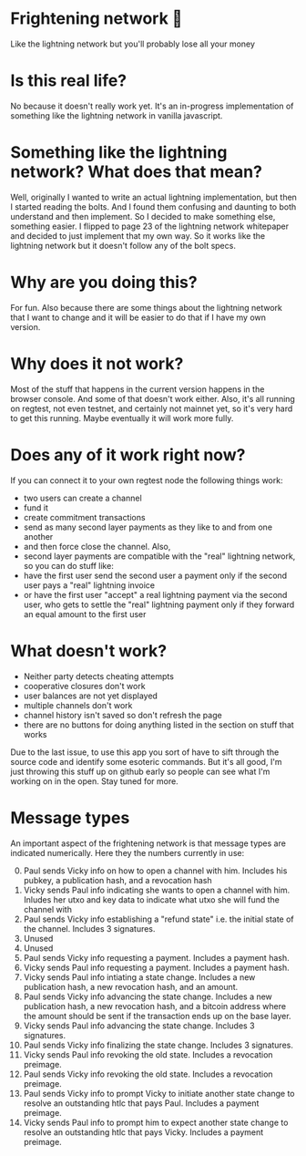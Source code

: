 # Frightening network 👻
Like the lightning network but you'll probably lose all your money

# Is this real life?

No because it doesn't really work yet. It's an in-progress implementation of something like the lightning network in vanilla javascript.

# Something like the lightning network? What does that mean?

Well, originally I wanted to write an actual lightning implementation, but then I started reading the bolts. And I found them confusing and daunting to both understand and then implement. So I decided to make something else, something easier. I flipped to page 23 of the lightning network whitepaper and decided to just implement that my own way. So it works like the lightning network but it doesn't follow any of the bolt specs.

# Why are you doing this?

For fun. Also because there are some things about the lightning network that I want to change and it will be easier to do that if I have my own version.

# Why does it not work?

Most of the stuff that happens in the current version happens in the browser console. And some of that doesn't work either. Also, it's all running on regtest, not even testnet, and certainly not mainnet yet, so it's very hard to get this running. Maybe eventually it will work more fully.

# Does any of it work right now?

If you can connect it to your own regtest node the following things work:
- two users can create a channel
- fund it
- create commitment transactions
- send as many second layer payments as they like to and from one another
- and then force close the channel. Also,
- second layer payments are compatible with the "real" lightning network, so you can do stuff like:
- have the first user send the second user a payment only if the second user pays a "real" lightning invoice
- or have the first user "accept" a real lightning payment via the second user, who gets to settle the "real" lightning payment only if they forward an equal amount to the first user

# What doesn't work?

- Neither party detects cheating attempts
- cooperative closures don't work
- user balances are not yet displayed
- multiple channels don't work
- channel history isn't saved so don't refresh the page
- there are no buttons for doing anything listed in the section on stuff that works

Due to the last issue, to use this app you sort of have to sift through the source code and identify some esoteric commands. But it's all good, I'm just throwing this stuff up on github early so people can see what I'm working on in the open. Stay tuned for more.

# Message types

An important aspect of the frightening network is that message types are indicated numerically. Here they the numbers currently in use:

0. Paul sends Vicky info on how to open a channel with him. Includes his pubkey, a publication hash, and a revocation hash
1. Vicky sends Paul info indicating she wants to open a channel with him. Inludes her utxo and key data to indicate what utxo she will fund the channel with
2. Paul sends Vicky info establishing a "refund state" i.e. the initial state of the channel. Includes 3 signatures.
3. Unused
4. Unused
5. Paul sends Vicky info requesting a payment. Includes a payment hash.
6. Vicky sends Paul info requesting a payment. Includes a payment hash.
10. Vicky sends Paul info intiating a state change. Includes a new publication hash, a new revocation hash, and an amount.
15. Paul sends Vicky info advancing the state change. Includes a new publication hash, a new revocation hash, and a bitcoin address where the amount should be sent if the transaction ends up on the base layer.
20. Vicky sends Paul info advancing the state change. Includes 3 signatures.
25. Paul sends Vicky info finalizing the state change. Includes 3 signatures.
30. Vicky sends Paul info revoking the old state. Includes a revocation preimage.
35. Paul sends Vicky info revoking the old state. Includes a revocation preimage.
40. Paul sends Vicky info to prompt Vicky to initiate another state change to resolve an outstanding htlc that pays Paul. Includes a payment preimage.
45. Vicky sends Paul info to prompt him to expect another state change to resolve an outstanding htlc that pays Vicky. Includes a payment preimage.
